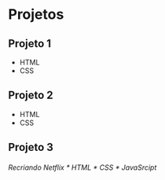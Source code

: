 # Projetos

## Projeto 1
* HTML 
* CSS

## Projeto 2
* HTML 
* CSS

## Projeto 3
<h6> Recriando Netflix
* HTML 
* CSS
* JavaSrcipt


